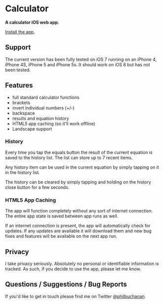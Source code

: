 # Calculator

**A calculator iOS web app.**

[Install the app](http://ioscalc.com).

## Support

The current version has been fully tested on iOS 7 running on an iPhone 4, iPhone 4S, iPhone 5 and iPhone 5s. It should work on iOS 6 but has not been tested.

## Features

- full standard calculator functions
- brackets
- invert individual numbers (+/-)
- backspace
- results and equation history
- HTML5 app caching (so it'll work offline)
- Landscape support

### History

Every time you tap the equals button the result of the current equation is saved to the history list. The list can store up to 7 recent items.

Any history item can be used in the current equation by simply tapping on it in the history list.

The history can be cleared by simply tapping and holding on the history close button for a few seconds.

### HTML5 App Caching

The app will function completely without any sort of internet connection. The entire app state is saved between app runs as well.

If an internet connection is present, the app will automatically check for updates. If any updates are available it will download them and new bug fixes and features will be available on the next app run.

## Privacy

I take privacy seriously. Absolutely no personal or identifiable information is tracked. As such, if you decide to use the app, please let me know.

## Questions / Suggestions / Bug Reports

If you'd like to get in touch please find me on Twitter [@philbuchanan](https://twitter.com/philbuchanan).
